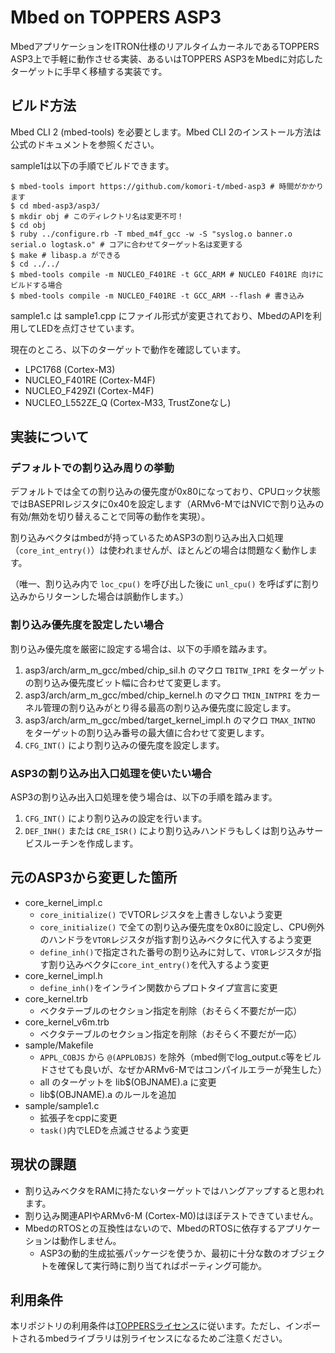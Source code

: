 # Mbed on TOPPERS ASP3

MbedアプリケーションをITRON仕様のリアルタイムカーネルであるTOPPERS ASP3上で手軽に動作させる実装、あるいはTOPPERS ASP3をMbedに対応したターゲットに手早く移植する実装です。

## ビルド方法

Mbed CLI 2 (mbed-tools) を必要とします。Mbed CLI 2のインストール方法は公式のドキュメントを参照ください。

sample1は以下の手順でビルドできます。

```shell
$ mbed-tools import https://github.com/komori-t/mbed-asp3 # 時間がかかります
$ cd mbed-asp3/asp3/
$ mkdir obj # このディレクトリ名は変更不可！
$ cd obj
$ ruby ../configure.rb -T mbed_m4f_gcc -w -S "syslog.o banner.o serial.o logtask.o" # コアに合わせてターゲット名は変更する
$ make # libasp.a ができる
$ cd ../../
$ mbed-tools compile -m NUCLEO_F401RE -t GCC_ARM # NUCLEO F401RE 向けにビルドする場合
$ mbed-tools compile -m NUCLEO_F401RE -t GCC_ARM --flash # 書き込み
```

sample1.c は sample1.cpp にファイル形式が変更されており、MbedのAPIを利用してLEDを点灯させています。

現在のところ、以下のターゲットで動作を確認しています。

- LPC1768 (Cortex-M3)
- NUCLEO_F401RE (Cortex-M4F)
- NUCLEO_F429ZI (Cortex-M4F)
- NUCLEO_L552ZE_Q (Cortex-M33, TrustZoneなし)

## 実装について

### デフォルトでの割り込み周りの挙動

デフォルトでは全ての割り込みの優先度が0x80になっており、CPUロック状態ではBASEPRIレジスタに0x40を設定します（ARMv6-MではNVICで割り込みの有効/無効を切り替えることで同等の動作を実現）。

割り込みベクタはmbedが持っているためASP3の割り込み出入口処理（`core_int_entry()`）は使われませんが、ほとんどの場合は問題なく動作します。

（唯一、割り込み内で `loc_cpu()` を呼び出した後に `unl_cpu()` を呼ばずに割り込みからリターンした場合は誤動作します。）

### 割り込み優先度を設定したい場合

割り込み優先度を厳密に設定する場合は、以下の手順を踏みます。

1. asp3/arch/arm_m_gcc/mbed/chip_sil.h のマクロ `TBITW_IPRI` をターゲットの割り込み優先度ビット幅に合わせて変更します。
2. asp3/arch/arm_m_gcc/mbed/chip_kernel.h のマクロ `TMIN_INTPRI` をカーネル管理の割り込みがとり得る最高の割り込み優先度に設定します。
3. asp3/arch/arm_m_gcc/mbed/target_kernel_impl.h のマクロ `TMAX_INTNO` をターゲットの割り込み番号の最大値に合わせて変更します。
4. `CFG_INT()` により割り込みの優先度を設定します。

### ASP3の割り込み出入口処理を使いたい場合

ASP3の割り込み出入口処理を使う場合は、以下の手順を踏みます。

1. `CFG_INT()` により割り込みの設定を行います。
2. `DEF_INH()` または `CRE_ISR()` により割り込みハンドラもしくは割り込みサービスルーチンを作成します。

## 元のASP3から変更した箇所

- core_kernel_impl.c
  - `core_initialize()` でVTORレジスタを上書きしないよう変更
  - `core_initialize()` で全ての割り込み優先度を0x80に設定し、CPU例外のハンドラを`VTOR`レジスタが指す割り込みベクタに代入するよう変更
  - `define_inh()`で指定された番号の割り込みに対して、`VTOR`レジスタが指す割り込みベクタに`core_int_entry()`を代入するよう変更
- core_kernel_impl.h
  - `define_inh()`をインライン関数からプロトタイプ宣言に変更
- core_kernel.trb
  - ベクタテーブルのセクション指定を削除（おそらく不要だが一応）
- core_kernel_v6m.trb
  - ベクタテーブルのセクション指定を削除（おそらく不要だが一応）
- sample/Makefile
  - `APPL_COBJS` から `@(APPLOBJS)` を除外（mbed側でlog_output.c等をビルドさせても良いが、なぜかARMv6-Mではコンパイルエラーが発生した）
  - all のターゲットを lib$(OBJNAME).a に変更
  - lib$(OBJNAME).a のルールを追加
- sample/sample1.c
  - 拡張子をcppに変更
  - `task()`内でLEDを点滅させるよう変更

## 現状の課題

- 割り込みベクタをRAMに持たないターゲットではハングアップすると思われます。
- 割り込み関連APIやARMv6-M (Cortex-M0)はほぼテストできていません。
- MbedのRTOSとの互換性はないので、MbedのRTOSに依存するアプリケーションは動作しません。
  - ASP3の動的生成拡張パッケージを使うか、最初に十分な数のオブジェクトを確保して実行時に割り当てればポーティング可能か。

## 利用条件

本リポジトリの利用条件は[TOPPERSライセンス](https://www.toppers.jp/license.html)に従います。ただし、インポートされるmbedライブラリは別ライセンスになるためご注意ください。

